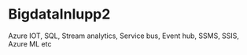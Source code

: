 # BigdataInlupp2

Azure IOT, SQL, Stream analytics, Service bus, Event hub, SSMS, SSIS, Azure ML etc
